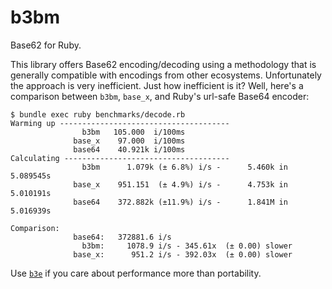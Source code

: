 # b3bm

Base62 for Ruby.

This library offers Base62 encoding/decoding using a methodology that is generally compatible with encodings from other
ecosystems. Unfortunately the approach is very inefficient. Just how inefficient is it? Well, here's a comparison
between `b3bm`, `base_x`, and Ruby's url-safe Base64 encoder:

```
$ bundle exec ruby benchmarks/decode.rb
Warming up --------------------------------------
                b3bm   105.000  i/100ms
              base_x    97.000  i/100ms
              base64    40.921k i/100ms
Calculating -------------------------------------
                b3bm      1.079k (± 6.8%) i/s -      5.460k in   5.089545s
              base_x    951.151  (± 4.9%) i/s -      4.753k in   5.010191s
              base64    372.882k (±11.9%) i/s -      1.841M in   5.016939s

Comparison:
              base64:   372881.6 i/s
                b3bm:     1078.9 i/s - 345.61x  (± 0.00) slower
              base_x:      951.2 i/s - 392.03x  (± 0.00) slower
```

Use [`b3e`](https://github.com/metabahn/b3e) if you care about performance more than portability.
